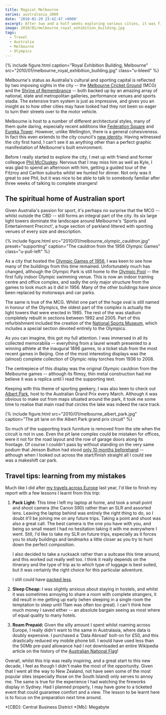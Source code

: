 ```yaml
---
title: Magical Melbourne
series: australasia_2009
date: '2010-01-29 23:42:47 +0000'
excerpt: After two and a half weeks exploring various cities, it was finally on to Melbourne, the final stop on my short tour of Australasia.
image: 2010/01/melbourne_royal_exhibition_building.jpg
tags:
  - Travel
  - Australia
  - Melbourne
  - Olympics
---
```

{% include figure.html
  caption="Royal Exhibition Building, Melbourne"
  src="2010/01/melbourne_royal_exhibition_building.jpg"
  class="u-bleed"
%}

Melbourne's status as Australia's cultural and sporting capital is reflected by two imposing sights in the city -- the [Melbourne Cricket Ground][1] (MCG) and the [Shrine of Remembrance][2] -- both backed up by an amazing array of national, state and metropolitan galleries, performance venues and sports stadia. The extensive tram system is just as impressive, and gives you an insight as to how other cities may have looked had they not been so eager to turn their streets over to the motor vehicle.

Melbourne is host to a number of different architectural styles, many of them quite daring, especially recent additions like [Federation Square][3] and [Eureka Tower][4]. However, unlike Wellington, there is a general cohesiveness. In fact this even extends to the city council's [new identity][5]. Having witnessed the city first hand, I can't see it as anything other than a perfect graphic manifestation of Melbourne's built environment.

Before I really started to explore the city, I met up with friend and former colleague [Phil McCluskey][6]. Nervous that I may miss him as well as Kyle, I was glad to spend an afternoon with him, getting a guided tour of the Fitzroy and Carlton suburbs whilst we hunted for dinner. Not only was it great to see Phil, but it was nice to be able to talk to somebody familiar after three weeks of talking to complete strangers!

## The spiritual home of Australian sport

Given Australia's passion for sport, it's perhaps no surprise that the MCG -- whilst outside the CBD -- still forms an integral part of the city. Its six large light towers dominate the landscape around Melbourne's 'Sports and Entertainment Precinct', a huge section of parkland littered with sporting venues of every size and description.

{% include figure.html
  src="2010/01/melbourne_olympic_cauldron.jpg"
  preset="supporting"
  caption="The cauldron from the 1956 Olympic Games"
  class="u-pull-left"
%}

As a city that hosted the [Olympic Games of 1956][7], I was keen to see how many of the buildings from this time remained. Unfortunately much has changed, although the Olympic Park is still home to the [Olympic Pool][8] -- the first fully indoor Olympic swimming venue. This is now an indoor training centre and office complex, and sadly the only major structure from the games to look much as it did in 1956. Many of the other buildings have since been replaced by motorways and car parks.

The same is true of the MCG. Whilst one part of the huge oval is still named in honour of the Olympics, the oldest part of the complex is actually the light towers that were erected in 1985. The rest of the was stadium completely rebuilt in sections between 1992 and 2005. Part of this refurbishment included the creation of the [National Sports Museum][9], which includes a special section devoted entirely to the Olympics.

As you can imagine, this got my full attention. I was immersed in all its collected memorabilia -- everything from a laurel wreath presented to a winning athlete at the inaugural 1896 games, to a ticket stub from the most recent games in Beijing. One of the most interesting displays was the (almost) complete collection of Olympic relay torches from 1936 to 2008.

The centrepiece of this display was the original Olympic cauldron from the Melbourne games -- although its flimsy, thin metal construction had me believe it was a replica until I read the supporting text.

Keeping with this theme of sporting geekery, I was also keen to check out [Albert Park][10], host to the Australian Grand Prix every March. Although it was obvious to make out from maps situated around the park, it took me some time to realise that main road that circles the lake was indeed the race track.

{% include figure.html
  src="2010/01/melbourne_albert_park.jpg"
  caption="The pit lane on the Albert Park grand prix circuit"
%}

So much of the supporting track furniture is removed from the site when the circuit is not in use. Even the pit lane complex could be mistaken for offices, were it not for the road layout and the row of garage doors along its frontage. Of course I couldn't pass by without standing on the very same podium that Jenson Button had stood [only 10 months beforehand][11] -- although when I looked out across the start/finish straight all I could see was a makeshift car park.

## Travel tips: learning from my mistakes

Much like I did after [my travels across Europe][12] last year, I'd like to finish my report with a few lessons I learnt from this trip:

 1. **Pack Light:** This time I left my laptop at home, and took a small point and shoot camera (the Canon S90) rather than an SLR and assorted lens. Leaving the laptop behind was entirely the right thing to do, so I doubt it'll be joining me on any future trips. Taking a point and shoot was also a great call. The best camera is the one you have with you, and being so small meant I had no hesitation taking it with me everywhere I went. Still, I'd like to take my SLR on future trips, especially as it forces you to study buildings and landmarks a little closer as you try to hunt down the perfect composition.

    I also decided to take a rucksack rather than a suitcase this time around, and this worked out really well too. I think it really depends on the itinerary and the type of trip as to which type of luggage is best suited, but it was certainly the right choice for this particular adventure.

    I still could have [packed less][13].

 2. **Sleep Cheap:** I was slightly anxious about staying in hostels, and whilst it was sometimes annoying to share a room with complete strangers, it did result in me getting up early (when sleeping in a single room the temptation to sleep until 11am was often too great). I can't think how much money I saved either -- an absolute bargain seeing as most where of equal quality to many hotels.

 3. **Roam Prepaid:** Given the silly amount I spent whilst roaming across Europe, I really didn't want to the same in Australasia, where data is doubly expensive. I purchased a 'Data Abroad' bolt-on for £50, and this drastically reduced my mobile phone bill. I would have used less than the 50Mb pre-paid allowance had I not downloaded an entire Wikipedia article on the history of the [Australian National Flag][14]!

Overall, whilst this trip was really inspiring, and a great start to this new decade, I feel as though I didn't make the most of the opportunity. Given that I went all the way to New Zealand, not have seen some of the most popular sites (especially those on the South Island) only serves to annoy me. The same is true for the experience I had watching the fireworks display in Sydney. Had I planned properly, I may have gone to a ticketed event that could guarantee comfort and a view. The lesson to be learnt here is to focus on the preparation next time around.

[1]: http://en.wikipedia.org/wiki/Melbourne_Cricket_Ground
[2]: http://en.wikipedia.org/wiki/Shrine_of_Remembrance
[3]: http://en.wikipedia.org/wiki/Federation_Square
[4]: http://en.wikipedia.org/wiki/Eureka_tower
[5]: http://www.underconsideration.com/brandnew/archives/pieces_of_melbourne.php
[6]: http://philmccluskey.com/
[7]: http://en.wikipedia.org/wiki/1956_Summer_Olympics
[8]: http://en.wikipedia.org/wiki/Lexus_Centre
[9]: http://www.nsm.org.au/
[10]: http://en.wikipedia.org/wiki/Albert_Park_and_Lake
[11]: http://news.bbc.co.uk/sport1/hi/motorsport/formula_one/7970488.stm
[12]: /2009/06/europa
[13]: http://signalvnoise.com/posts/1268-pack-half-of-what-you-think-you-need
[14]: http://en.wikipedia.org/wiki/Flag_of_Australia

*[CBD]: Central Business District
*[Mb]: Megabyte
